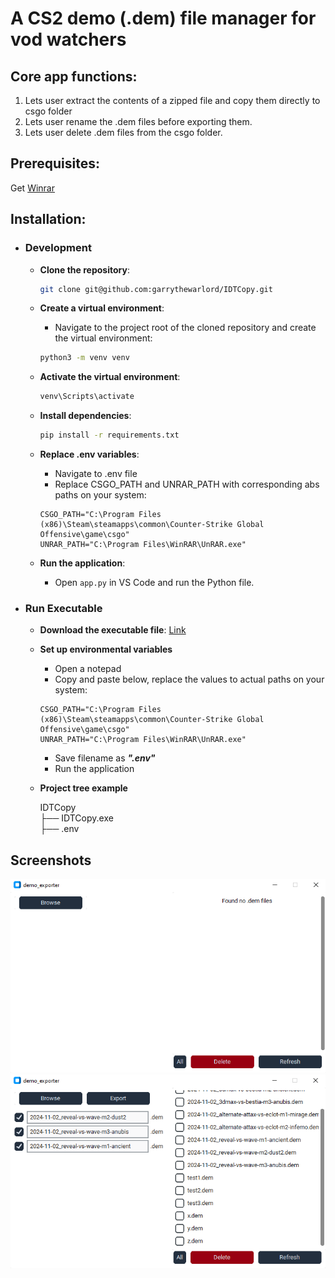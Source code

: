 # A CS2 demo (.dem) file manager for vod watchers

## Core app functions:
1. Lets user extract the contents of a zipped file and copy them directly to csgo folder
2. Lets user rename the .dem files before exporting them.
3. Lets user delete .dem files from the csgo folder.

## Prerequisites:

Get [Winrar](https://www.win-rar.com/start.html?&L=0)

## Installation:

- ### Development
    - **Clone the repository**:
        ```bash
        git clone git@github.com:garrythewarlord/IDTCopy.git
        ```

    - **Create a virtual environment**:
        - Navigate to the project root of the cloned repository and create the virtual environment:
        ```bash
        python3 -m venv venv
        ```

    - **Activate the virtual environment**:
        ```bash
        venv\Scripts\activate
        ```

    - **Install dependencies**:
        ```bash
        pip install -r requirements.txt
        ```
    
    - **Replace .env variables**:
        * Navigate to .env file
        * Replace CSGO_PATH and UNRAR_PATH with corresponding abs paths on your system:
        ```
        CSGO_PATH="C:\Program Files (x86)\Steam\steamapps\common\Counter-Strike Global Offensive\game\csgo"
        UNRAR_PATH="C:\Program Files\WinRAR\UnRAR.exe"
        ```


    - **Run the application**:
        * Open `app.py` in VS Code and run the Python file.


- ### Run Executable
    - **Download the executable file**:
    [Link](https://github.com/garrythewarlord/IDTCopy/releases/tag/v1.0)

    - **Set up environmental variables**
        * Open a notepad
        * Copy and paste below, replace the values to actual paths on your system:
        ```
        CSGO_PATH="C:\Program Files (x86)\Steam\steamapps\common\Counter-Strike Global Offensive\game\csgo"
        UNRAR_PATH="C:\Program Files\WinRAR\UnRAR.exe"
        ```
        * Save filename as ***".env"***
        * Run the application
    
    - **Project tree example** 

        IDTCopy \
        ├── IDTCopy.exe \
        ├── .env 


## Screenshots
![alt text](<Screenshot 2024-10-25 012245-1.png>)
\
![alt text](<Screenshot 2024-10-25 215129.png>)
